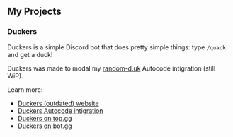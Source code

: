 ## My Projects

### Duckers
Duckers is a simple Discord bot that does pretty simple things: type `/quack` and get a duck!

Duckers was made to modal my [random-d.uk](https://random-d.uk) Autocode intigration (still WiP).

Learn more:
- [Duckers (outdated) website](https://duckers.userexe.me)
- [Duckers Autocode intigration](https://autocode.com/lib/random-duck/)
- [Duckers on top.gg](https://top.gg/bot/906651557829967902)
- [Duckers on bot.gg](https://bot.gg/bot/duckers/)